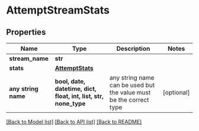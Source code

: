 # AttemptStreamStats


## Properties
Name | Type | Description | Notes
------------ | ------------- | ------------- | -------------
**stream_name** | **str** |  | 
**stats** | [**AttemptStats**](AttemptStats.md) |  | 
**any string name** | **bool, date, datetime, dict, float, int, list, str, none_type** | any string name can be used but the value must be the correct type | [optional]

[[Back to Model list]](../README.md#documentation-for-models) [[Back to API list]](../README.md#documentation-for-api-endpoints) [[Back to README]](../README.md)


